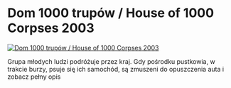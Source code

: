 Dom 1000 trupów / House of 1000 Corpses 2003 
=============
[![Dom 1000 trupów / House of 1000 Corpses 2003 ](http://vidos.pl/images/player.gif)](http://vidos.pl/dom-1000-trupow-house-of-1000-corpses-2003)

 Grupa młodych ludzi podróżuje przez kraj. Gdy pośrodku pustkowia, w trakcie burzy, psuje się ich samochód, są zmuszeni do opuszczenia auta i zobacz pełny opis
